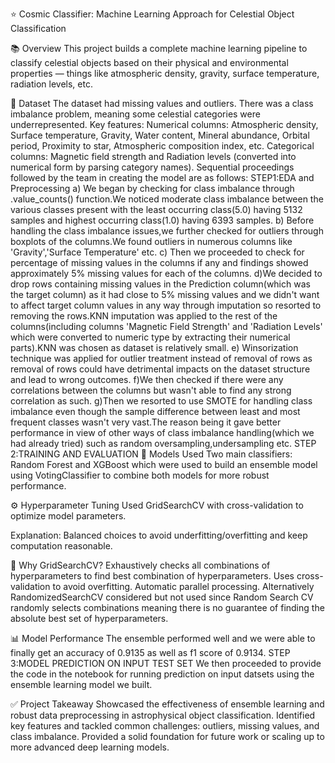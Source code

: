 ⭐ Cosmic Classifier: Machine Learning Approach for Celestial Object Classification

📚 Overview
This project builds a complete machine learning pipeline to classify celestial objects  based on their physical and environmental properties — things like atmospheric density, gravity, surface temperature, radiation levels, etc.

📁 Dataset
The dataset had missing values and outliers.
There was a class imbalance problem, meaning some celestial categories were underrepresented.
Key features:
Numerical columns: Atmospheric density, Surface temperature, Gravity, Water content, Mineral abundance, Orbital period, Proximity to star, Atmospheric composition index, etc.
Categorical columns: Magnetic field strength and Radiation levels (converted into numerical form by parsing category names).
Sequential proceedings followed by the team in creating the model are as follows:
STEP1:EDA and Preprocessing 
a) We began by checking for class imbalance through .value_counts() function.We noticed moderate class imbalance between the various classes present with the least occurring class(5.0) having 5132 samples and highest occurring class(1.0) having 6393 samples.
b) Before handling the class imbalance issues,we further checked for outliers through boxplots of the columns.We found outliers in numerous columns like 'Gravity','Surface Temperature' etc. 
c) Then we proceeded to check for percentage of missing values in the columns if any and findings showed approximately 5% missing values for each of the columns.
d)We decided to drop rows containing missing values in the Prediction column(which was the target column) as it had close to 5% missing values and we didn't want to affect target column values in any way through imputation so resorted to removing the rows.KNN imputation was applied to the rest of the columns(including columns 'Magnetic Field Strength' and 'Radiation Levels' which were converted to numeric type by extracting their numerical parts).KNN was chosen as dataset is relatively small.
e) Winsorization technique was applied for outlier treatment instead of removal of rows as removal of rows could have detrimental impacts on the dataset structure and lead to wrong outcomes.
f)We then checked if there were any correlations between the columns but wasn't able to find any strong correlation as such.
g)Then we resorted to use SMOTE for handling class imbalance even though the sample difference between least and most frequent classes wasn't very vast.The reason being it gave better performance in view of other ways of class imbalance handling(which we had already tried) such as random oversampling,undersampling etc.
STEP 2:TRAINING AND EVALUATION
🤖 Models Used
Two main classifiers:
Random Forest and XGBoost which were used to build an ensemble model using VotingClassifier to combine both models for more robust performance.

⚙️ Hyperparameter Tuning
Used GridSearchCV with cross-validation to optimize model parameters.

Explanation: Balanced choices to avoid underfitting/overfitting and keep computation reasonable.

🧩 Why GridSearchCV?
Exhaustively checks all combinations of hyperparameters to find best combination of hyperparameters.
Uses cross-validation to avoid overfitting.
Automatic parallel processing.
Alternatively RandomizedSearchCV considered but not used since Random Search CV randomly selects combinations meaning there is no guarantee of finding the absolute best set of hyperparameters.

📊 Model Performance
The ensemble performed well and we were able to finally get an accuracy of 0.9135 as well as f1 score of 0.9134.
STEP 3:MODEL PREDICTION ON INPUT TEST SET
We then proceeded to provide the code in the notebook for running prediction on input datsets using the ensemble learning model we built.

✅ Project Takeaway
Showcased the effectiveness of ensemble learning and robust data preprocessing in astrophysical object classification.
Identified key features and tackled common challenges: outliers, missing values, and class imbalance.
Provided a solid foundation for future work or scaling up to more advanced deep learning models.


